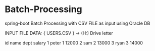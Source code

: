 # Batch-Processing
spring-boot Batch Processing with CSV FILE as input using Oracle DB 
 
 INPUT FILE DATA: { USERS.CSV } -> (H:) Drive letter
 
 id	  name	 dept	  salary
  1 	peter 	1	     12000
  2	  sam   	2	     13000
  3	  ryan  	3	     14000

